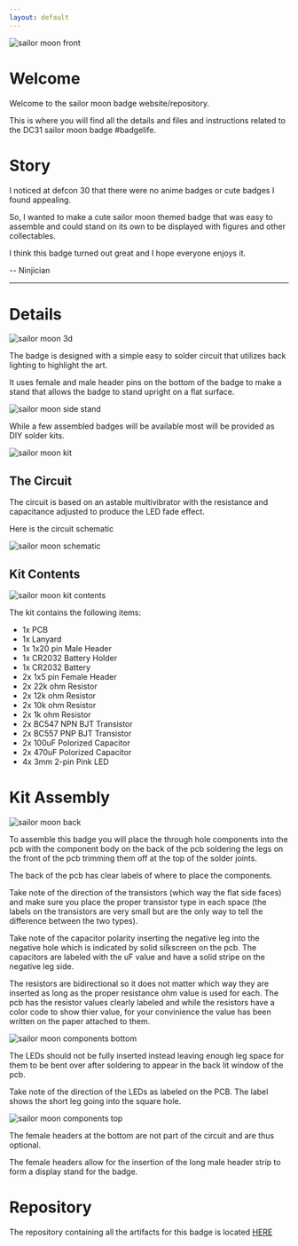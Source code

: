 ```yaml
---
layout: default
---
```


![sailor moon front](sailor_moon_front.jpg)

# Welcome

Welcome to the sailor moon badge website/repository.

This is where you will find all the details and files and instructions related to the DC31 sailor moon badge #badgelife.

# Story

I noticed at defcon 30 that there were no anime badges or cute badges I found appealing.

So, I wanted to make a cute sailor moon themed badge that was easy to assemble and could stand on its own to be displayed with figures and other collectables.

I think this badge turned out great and I hope everyone enjoys it.

-- Ninjician

---

# Details

![sailor moon 3d](sailor_moon_3d.jpg)

The badge is designed with a simple easy to solder circuit that utilizes back lighting to highlight the art.

It uses female and male header pins on the bottom of the badge to make a stand that allows the badge to stand upright on a flat surface.

![sailor moon side stand](sailor_moon_sidestand.jpg)

While a few assembled badges will be available most will be provided as DIY solder kits.

![sailor moon kit](sailor_moon_kit.jpg)

## The Circuit

The circuit is based on an astable multivibrator with the resistance and capacitance adjusted to produce the LED fade effect.

Here is the circuit schematic

![sailor moon schematic](schematic.jpg)

## Kit Contents

![sailor moon kit contents](sailor_moon_kitcontents.jpg)

The kit contains the following items:

* 1x PCB
* 1x Lanyard
* 1x 1x20 pin Male Header
* 1x CR2032 Battery Holder
* 1x CR2032 Battery
* 2x 1x5 pin Female Header
* 2x 22k ohm Resistor
* 2x 12k ohm Resistor
* 2x 10k ohm Resistor
* 2x 1k ohm Resistor
* 2x BC547 NPN BJT Transistor
* 2x BC557 PNP BJT Transistor
* 2x 100uF Polorized Capacitor
* 2x 470uF Polorized Capacitor
* 4x 3mm 2-pin Pink LED

# Kit Assembly

![sailor moon back](sailor_moon_back.jpg)

To assemble this badge you will place the through hole components into the pcb with the component body on the back of the pcb soldering the legs on the front of the pcb trimming them off at the top of the solder joints.

The back of the pcb has clear labels of where to place the components.

Take note of the direction of the transistors (which way the flat side faces) and make sure you place the proper transistor type in each space (the labels on the transistors are very small but are the only way to tell the difference between the two types).

Take note of the capacitor polarity inserting the negative leg into the negative hole which is indicated by solid silkscreen on the pcb.
The capacitors are labeled with the uF value and have a solid stripe on the negative leg side.

The resistors are bidirectional so it does not matter which way they are inserted as long as the proper resistance ohm value is used for each.  The pcb has the resistor values clearly labeled and while the resistors have a color code to show thier value, for your convinience the value has been written on the paper attached to them.

![sailor moon components bottom](components_bottom.jpg)

The LEDs should not be fully inserted instead leaving enough leg space for them to be bent over after soldering to appear in the back lit window of the pcb.

Take note of the direction of the LEDs as labeled on the PCB.  The label shows the short leg going into the square hole.

![sailor moon components top](components_top.jpg)

The female headers at the bottom are not part of the circuit and are thus optional.

The female headers allow for the insertion of the long male header strip to form a display stand for the badge.

# Repository

The repository containing all the artifacts for this badge is located [HERE](https://github.com/gowenrw/sailor_moon_badge)
